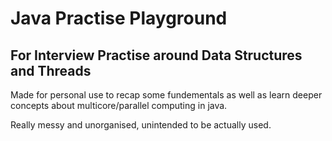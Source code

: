 # Java Practise Playground 
## For Interview Practise around Data Structures and Threads

Made for personal use to recap some fundementals as well as learn deeper concepts about multicore/parallel computing in java. 

Really messy and unorganised, unintended to be actually used. 
